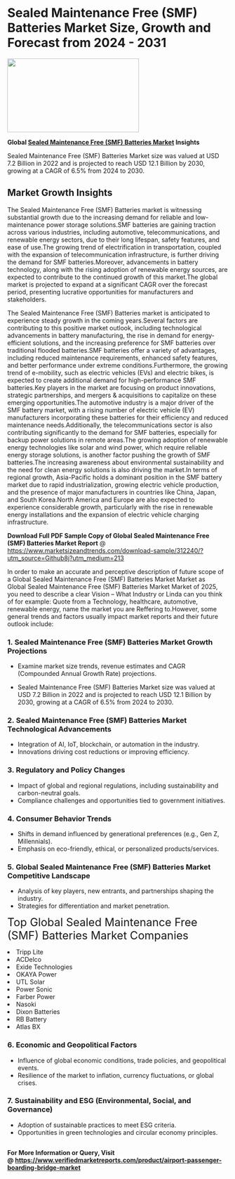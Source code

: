 <H1>Sealed Maintenance Free (SMF) Batteries Market Size, Growth and Forecast from 2024 - 2031</H1><img class="aligncenter size-medium wp-image-584254" src="https://thirdeyenews.in/wp-content/uploads/2024/09/Global-Market-Research-300x168.jpeg" alt="" width="300" height="168" /><p><strong>Global&nbsp;<a href="https://www.marketsizeandtrends.com/download-sample/312240/?utm_source=Github8j?utm_medium=213">Sealed Maintenance Free (SMF) Batteries Market</a> Insights</strong></p><p>Sealed Maintenance Free (SMF) Batteries Market size was valued at USD 7.2 Billion in 2022 and is projected to reach USD 12.1 Billion by 2030, growing at a CAGR of 6.5% from 2024 to 2030.</p><p><h2>Market Growth Insights</h2> <p>The Sealed Maintenance Free (SMF) Batteries market is witnessing substantial growth due to the increasing demand for reliable and low-maintenance power storage solutions.SMF batteries are gaining traction across various industries, including automotive, telecommunications, and renewable energy sectors, due to their long lifespan, safety features, and ease of use.The growing trend of electrification in transportation, coupled with the expansion of telecommunication infrastructure, is further driving the demand for SMF batteries.Moreover, advancements in battery technology, along with the rising adoption of renewable energy sources, are expected to contribute to the continued growth of this market.The global market is projected to expand at a significant CAGR over the forecast period, presenting lucrative opportunities for manufacturers and stakeholders.</p> <p>The Sealed Maintenance Free (SMF) Batteries market is anticipated to experience steady growth in the coming years.Several factors are contributing to this positive market outlook, including technological advancements in battery manufacturing, the rise in demand for energy-efficient solutions, and the increasing preference for SMF batteries over traditional flooded batteries.SMF batteries offer a variety of advantages, including reduced maintenance requirements, enhanced safety features, and better performance under extreme conditions.Furthermore, the growing trend of e-mobility, such as electric vehicles (EVs) and electric bikes, is expected to create additional demand for high-performance SMF batteries.Key players in the market are focusing on product innovations, strategic partnerships, and mergers & acquisitions to capitalize on these emerging opportunities.The automotive industry is a major driver of the SMF battery market, with a rising number of electric vehicle (EV) manufacturers incorporating these batteries for their efficiency and reduced maintenance needs.Additionally, the telecommunications sector is also contributing significantly to the demand for SMF batteries, especially for backup power solutions in remote areas.The growing adoption of renewable energy technologies like solar and wind power, which require reliable energy storage solutions, is another factor pushing the growth of SMF batteries.The increasing awareness about environmental sustainability and the need for clean energy solutions is also driving the market.In terms of regional growth, Asia-Pacific holds a dominant position in the SMF battery market due to rapid industrialization, growing electric vehicle production, and the presence of major manufacturers in countries like China, Japan, and South Korea.North America and Europe are also expected to experience considerable growth, particularly with the rise in renewable energy installations and the expansion of electric vehicle charging infrastructure.<p><span class=""><strong>Download Full PDF Sample Copy of Global Sealed Maintenance Free (SMF) Batteries Market Report</strong> @ <a href="https://www.marketsizeandtrends.com/download-sample/312240/?utm_source=Github8j?utm_medium=213" target="_blank">https://www.marketsizeandtrends.com/download-sample/312240/?utm_source=Github8j?utm_medium=213</a></span></p><p>In order to make an accurate and perceptive description of future scope of a Global&nbsp;Sealed Maintenance Free (SMF) Batteries Market Market as Global&nbsp;Sealed Maintenance Free (SMF) Batteries Market Market of 2025, you need to describe a clear Vision &ndash; What Industry or Linda can you think of for example: Quote from a Technology, healthcare, automotive, renewable energy, name the market you are Reffering to.However, some general trends and factors usually impact market reports and their future outlook include:</p><h3>1.&nbsp;<strong>Sealed Maintenance Free (SMF) Batteries Market Growth Projections</strong></h3><ul><li>Examine market size trends, revenue estimates and CAGR (Compounded Annual Growth Rate) projections.</li><li><p>Sealed Maintenance Free (SMF) Batteries Market size was valued at USD 7.2 Billion in 2022 and is projected to reach USD 12.1 Billion by 2030, growing at a CAGR of 6.5% from 2024 to 2030.</p></li></ul><h3>2.&nbsp;<strong>Sealed Maintenance Free (SMF) Batteries Market Technological Advancements</strong></h3><ul><li>Integration of AI, IoT, blockchain, or automation in the industry.</li><li>Innovations driving cost reductions or improving efficiency.</li></ul><h3>3.&nbsp;<strong>Regulatory and Policy Changes</strong></h3><ul><li>Impact of global and regional regulations, including sustainability and carbon-neutral goals.</li><li>Compliance challenges and opportunities tied to government initiatives.</li></ul><h3>4.&nbsp;<strong>Consumer Behavior Trends</strong></h3><ul><li>Shifts in demand influenced by generational preferences (e.g., Gen Z, Millennials).</li><li>Emphasis on eco-friendly, ethical, or personalized products/services.</li></ul><h3>5.&nbsp;<strong>Global Sealed Maintenance Free (SMF) Batteries Market Competitive Landscape</strong></h3><ul><li>Analysis of key players, new entrants, and partnerships shaping the industry.</li><li>Strategies for differentiation and market penetration.</li></ul><p data-pm-slice="1 1 []"><span style="color: inherit; font-family: inherit; font-size: 25px;">Top Global Sealed Maintenance Free (SMF) Batteries Market Companies</span></p><div class="" data-test-id=""><p><li>Tripp Lite</li><li> ACDelco</li><li> Exide Technologies</li><li> OKAYA Power</li><li> UTL Solar</li><li> Power Sonic</li><li> Farber Power</li><li> Nasoki</li><li> Dixon Batteries</li><li> RB Battery</li><li> Atlas BX</li></p></div><h3>6.&nbsp;<strong>Economic and Geopolitical Factors</strong></h3><ul><li>Influence of global economic conditions, trade policies, and geopolitical events.</li><li>Resilience of the market to inflation, currency fluctuations, or global crises.</li></ul><h3>7.&nbsp;<strong>Sustainability and ESG (Environmental, Social, and Governance)</strong></h3><ul><li>Adoption of sustainable practices to meet ESG criteria.</li><li>Opportunities in green technologies and circular economy principles.</li></ul><h2><strong style="font-size: 14px;">For More Information or Query, Visit @&nbsp;</strong><a style="background-color: #ffffff; font-size: 14px;" href="https://www.marketsizeandtrends.com/report/sealed-maintenance-free-smf-batteries-market/" target="_blank">https://www.verifiedmarketreports.com/product/airport-passenger-boarding-bridge-market</a></h2>